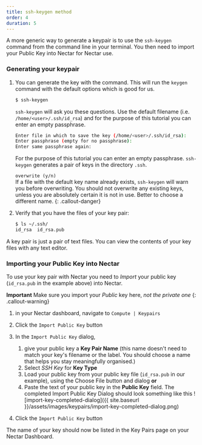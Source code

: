 ```yaml
---
title: ssh-keygen method
order: 4
duration: 5
---
```


A more generic way to generate a keypair is to use the `ssh-keygen` command from the command line in your terminal. You then need to import your Public Key into Nectar for Nectar use. 

### Generating your keypair

1. You can generate the key with the command. This will run the `keygen` command with the default options which is good for us. 
   
   ```bash
   $ ssh-keygen
   ```
   `ssh-keygen` will ask you these questions. Use the default filename (i.e. `/home/<user>/.ssh/id_rsa`) and for the purpose of this tutorial you can enter an empty passphrase.
   
   ```bash
   Enter file in which to save the key (/home/<user>/.ssh/id_rsa):
   Enter passphrase (empty for no passphrase):
   Enter same passphrase again:
   ```
   For the purpose of this tutorial you can enter an empty passphrase. `ssh-keygen` generates a pair of keys in the directory `.ssh`.
   
   `overwrite (y/n)`<br/>
   If a file with the default key name already exists, `ssh-keygen` will warn you before overwriting. You should not overwrite any existing keys, unless you are absolutely certain it is not in use. Better to choose a different name.
   {: .callout-danger}
   
1. Verify that you have the files of your key pair:
   ```bash
   $ ls ~/.ssh/
   id_rsa  id_rsa.pub
   ```

A key pair is just a pair of text files. You can view the contents of your key files with any text editor. 



### Importing your Public Key into Nectar

To use your key pair with Nectar you need to *Import* your public key (`id_rsa.pub` in the example above) into Nectar. 

**Important** Make sure you import your *Public* key here, *not the private one*
{: .callout-warning}

1. in your Nectar dashboard, navigate to `Compute | Keypairs`
2. Click the `Import Public Key` button
3. In the `Import Public Key` dialog, 
   1. give your public key a **Key Pair Name** (this name doesn't need to match your key's filename or the label. You should choose a name that helps you stay meaningfully organised.)
   2. Select *SSH Key* for **Key Type** 
   3. Load your public key from your public key file (`id_rsa.pub` in our example), using the Choose File button and dialog **or**
   4. Paste the text of your public key in the **Public Key** field.
      The completed Import Public Key Dialog should look something like this
      ![import-key-completed-dialog]({{ site.baseurl }}/assets/images/keypairs/import-key-completed-dialog.png)

5. Click the `Import Public Key` button

The name of your key should now be listed in the Key Pairs page on your Nectar Dashboard. 
